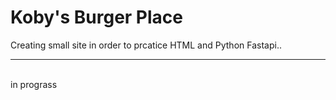 ﻿# Koby's Burger Place
Creating small site in order to prcatice HTML and Python Fastapi..
<hr>
<br> in prograss
